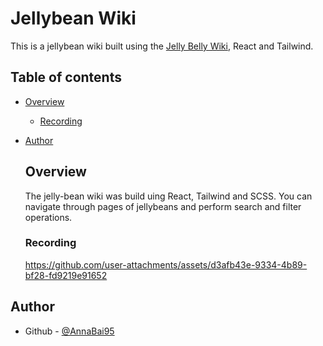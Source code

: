 # Jellybean Wiki

This is a jellybean wiki built using the [Jelly Belly Wiki](https://jelly-belly-wiki.netlify.app/), React and Tailwind.

## Table of contents

- [Overview](#overview)
  - [Recording](#recording)
- [Author](#author)

  ## Overview

  The jelly-bean wiki was build uing React, Tailwind and SCSS. You can navigate through pages of jellybeans and perform search and filter 
  operations.

  ### Recording

  https://github.com/user-attachments/assets/d3afb43e-9334-4b89-bf28-fd9219e91652



## Author
- Github - [@AnnaBai95]([https://www.frontendmentor.io/profile/AnnaBai9](https://github.com/AnnaBai95)5)
